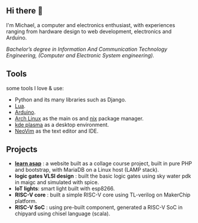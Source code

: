 ## Hi there 👋
I'm Michael, a computer and electronics enthusiast, with experiences ranging from hardware design to web development, electronics and Arduino.

 _Bachelor’s degree in Information And Communication Technology Engineering, (Computer and Electronic System engineering)._

## Tools
some tools I love & use:
- Python and its many libraries such as Django.
- [Lua](https://www.lua.org/).
- [Arduino](https://www.arduino.cc/).
- [Arch Linux](https://archlinux.org/) as the main os and [nix](https://nixos.org/) package manager.
- [kde plasma](https://kde.org/plasma-desktop/) as a desktop environment.
- [NeoVim](https://neovim.io/) as the text editor and IDE.
 
## Projects
- [**learn asap**](https://github.com/a-random-michael/learn-asap) : a website built as a collage course project, built in pure PHP and bootstrap, with MariaDB on a Linux host (LAMP stack).
- **logic gates VLSI design** : built the basic logic gates using sky water pdk in maigc and simulated with spice.
- **IoT lights**: smart light built with esp8266.
- **RISC-V core** : built a simple RISC-V core using TL-verilog on MakerChip platform.
- **RISC-V SoC** : using pre-built component, generated a RISC-V SoC in chipyard using chisel language (scala).
